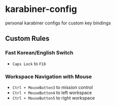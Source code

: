 # karabiner-config

personal karabiner configs for custom key bindings

## Custom Rules

### Fast Korean/English Switch

- `Caps Lock` to `F18`

### Workspace Navigation with Mouse

- `Ctrl + MouseButton3` to mission control
- `Ctrl + MouseButton4` to left workspace
- `Ctrl + MouseButton5` to right workspace
